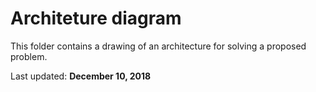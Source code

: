 Architeture diagram
=======================

This folder contains a drawing of an architecture for solving a proposed problem.

Last updated: **December 10, 2018**
